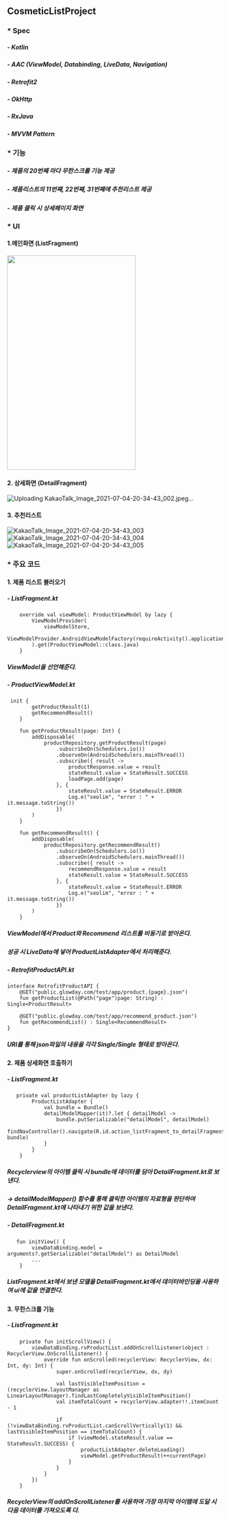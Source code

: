 ## CosmeticListProject

### * Spec
#####    - Kotlin
#####    - AAC (ViewModel, Databinding, LiveData, Navigation)
#####    - Retrofit2
#####    - OkHttp
#####    - RxJava
#####    - MVVM Pattern

### * 기능
#####    - 제품의 20번째 마다 무한스크롤 기능 제공
#####    - 제품리스트의 11번째, 22번째, 31번째에 추천리스트 제공
#####    - 제품 클릭 시 상세페이지 화면

### * UI
#### 1.메인화면 (ListFragment) 
<img src="https://user-images.githubusercontent.com/73940842/124383495-b66c6a00-dd07-11eb-8753-5c2ca667fe27.jpeg" width="300" height="500">

#### 2. 상세화면 (DetailFragment)
![Uploading KakaoTalk_Image_2021-07-04-20-34-43_002.jpeg…]()

#### 3. 추천리스트
![KakaoTalk_Image_2021-07-04-20-34-43_003](https://user-images.githubusercontent.com/73940842/124383536-eca9e980-dd07-11eb-966b-d92ffcc23035.jpeg)
![KakaoTalk_Image_2021-07-04-20-34-43_004](https://user-images.githubusercontent.com/73940842/124383535-ec115300-dd07-11eb-8372-030ac1148bef.jpeg)
![KakaoTalk_Image_2021-07-04-20-34-43_005](https://user-images.githubusercontent.com/73940842/124383533-e9aef900-dd07-11eb-8166-df68ebe55327.jpeg)


### * 주요 코드

#### 1. 제품 리스트 불러오기

#####  - ListFragment.kt
```
    override val viewModel: ProductViewModel by lazy {
        ViewModelProvider(
            viewModelStore,
            ViewModelProvider.AndroidViewModelFactory(requireActivity().application)
        ).get(ProductViewModel::class.java)
    }
```
##### ViewModel을 선언해준다.

##### - ProductViewModel.kt

```
 init {
        getProductResult(1)
        getRecommendResult()
    }

    fun getProductResult(page: Int) {
        addDisposable(
            productRepository.getProductResult(page)
                .subscribeOn(Schedulers.io())
                .observeOn(AndroidSchedulers.mainThread())
                .subscribe({ result ->
                    productResponse.value = result
                    stateResult.value = StateResult.SUCCESS
                    loadPage.add(page)
                }, {
                    stateResult.value = StateResult.ERROR
                    Log.e("seolim", "error : " + it.message.toString())
                })
        )
    }

    fun getRecommendResult() {
        addDisposable(
            productRepository.getRecommendResult()
                .subscribeOn(Schedulers.io())
                .observeOn(AndroidSchedulers.mainThread())
                .subscribe({ result ->
                    recommendResponse.value = result
                    stateResult.value = StateResult.SUCCESS
                }, {
                    stateResult.value = StateResult.ERROR
                    Log.e("seolim", "error : " + it.message.toString())
                })
        )
    }
```
##### ViewModel에서 Product와 Recommend 리스트를 비동기로 받아온다.
##### 성공 시 LiveData에 넣어 ProductListAdapter에서 처리해준다.

##### - RetrofitProductAPI.kt

```
interface RetrofitProductAPI {
    @GET("public.glowday.com/test/app/product.{page}.json")
    fun getProductList(@Path("page")page: String) : Single<ProductResult>

    @GET("public.glowday.com/test/app/recommend_product.json")
    fun getRecommendList() : Single<RecommendResult>
}
```
##### URI를 통해 json파일의 내용을 각각 Single<ProductResult>/Single<RecommendResult> 형태로 받아온다.


#### 2. 제품 상세화면 호출하기

#####  - ListFragment.kt
```
   private val productListAdapter by lazy {
        ProductListAdapter {
            val bundle = Bundle()
            detailModelMapper(it)?.let { detailModel ->
                bundle.putSerializable("detailModel", detailModel)
                findNavController().navigate(R.id.action_listFragment_to_detailFragment, bundle)
            }
        }
    }
```
##### Recyclerview의 아이템 클릭 시 bundle에 데이터를 담아 DetailFragment.kt로 보낸다.
##### -> detailModelMapper() 함수를 통해 클릭한 아이템의 자료형을 판단하여 DetailFragment.kt에 나타내기 위한 값을 보낸다.

#####  - DetailFragment.kt
```
   fun initView() {
        viewDataBinding.model = arguments?.getSerializable("detailModel") as DetailModel
        ...
    }
```
##### ListFragment.kt에서 보낸 모델을 DetailFragment.kt에서 데이터바인딩을 사용하여 ui에 값을 연결한다.

#### 3. 무한스크롤 기능

#####  - ListFragment.kt
```
    private fun initScrollView() {
        viewDataBinding.rvProductList.addOnScrollListener(object : RecyclerView.OnScrollListener() {
            override fun onScrolled(recyclerView: RecyclerView, dx: Int, dy: Int) {
                super.onScrolled(recyclerView, dx, dy)

                val lastVisibleItemPosition = (recyclerView.layoutManager as LinearLayoutManager).findLastCompletelyVisibleItemPosition()
                val itemTotalCount = recyclerView.adapter!!.itemCount - 1

                if (!viewDataBinding.rvProductList.canScrollVertically(1) && lastVisibleItemPosition == itemTotalCount) {
                    if (viewModel.stateResult.value == StateResult.SUCCESS) {
                        productListAdapter.deleteLoading()
                        viewModel.getProductResult(++currentPage)
                    }
                }
            }
        })
    }
```
##### RecyclerView의 addOnScrollListener를 사용하여 가장 마지막 아이템에 도달 시 다음 데이터를 가져오도록 다.

